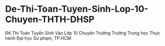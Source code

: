 # De-Thi-Toan-Tuyen-Sinh-Lop-10-Chuyen-THTH-DHSP
Đề Thi Toán Tuyển Sinh Vào Lớp 10 Chuyên Trường Trường Trung học Thực hành Đại học Sư phạm, TP.HCM
